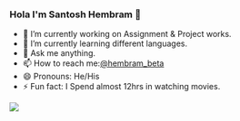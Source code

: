 ### Hola I'm Santosh Hembram 👋

- 🔭 I’m currently working on Assignment & Project works.
- 🌱 I’m currently learning different languages.
- 💬 Ask me anything.
- 📫 How to reach me:[@hembram_beta](https://www.instagram.com/hembram_beta/)
- 😄 Pronouns: He/His
- ⚡ Fun fact: I Spend almost 12hrs in watching movies.

<img src="https://github-readme-stats.vercel.app/api?username=hembrambeta777&&show_icons=true&title_color=ffffff&icon_color=bb2acf&text_color=daf7dc&bg_color=151515">
